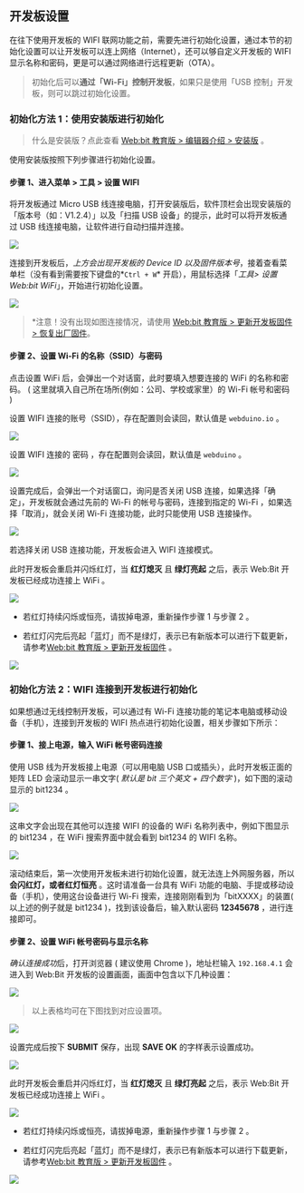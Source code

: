 
## 开发板设置

在往下使用开发板的 WIFI 联网功能之前，需要先进行初始化设置，通过本节的初始化设置可以让开发板可以连上网络（Internet），还可以够自定义开发板的 WIFI 显示名称和密码，更是可以通过网络进行远程更新（OTA）。

> 初始化后可以**通过「Wi-Fi」控制开发板**，如果只是使用「USB 控制」开发板，则可以跳过初始化设置。

### 初始化方法 1：使用安装版进行初始化

> 什么是安装版？点此查看 [Web:bit 教育版 > 编辑器介绍 > 安装版](software.md#id4) 。

使用安装版按照下列步骤进行初始化设置。

#### 步骤 1、进入菜单 > 工具 > 设置 WIFI

将开发板通过 Micro USB 线连接电脑，打开安装版后，软件顶栏会出现安装版的「版本号（如：V1.2.4）」以及「扫描 USB 设备」的提示，此时可以将开发板通过 USB 线连接电脑，让软件进行自动扫描并连接。

![](setup/upload_3f793de122644f3c4fb1f17de0bcc634.png)

连接到开发板后，*上方会出现开发板的 Device ID 以及固件版本号*，接着查看菜单栏（没有看到需要按下键盘的*`Ctrl + W`* 开启），用鼠标选择「*工具> 设置 Web:bit WiFi*」，开始进行初始化设置。

![](setup/upload_c792e42e263f5a843da6255867d1a77f.png)

> *注意！没有出现如图连接情况，请使用 [Web:bit 教育版 > 更新开发板固件 > 恢复出厂固件](update.md)。

#### 步骤 2、设置 Wi-Fi 的名称（SSID）与密码

点击设置 WiFi 后，会弹出一个对话窗，此时要填入想要连接的 WiFi 的名称和密码。 ( 这里就填入自己所在场所(例如：公司、学校或家里）的 Wi-Fi 帐号和密码 )

设置 WIFI 连接的账号（SSID），存在配置则会读回，默认值是 `webduino.io` 。

![](setup/upload_621ed89a98ab4e189626b6f46381ddd5.png)

设置 WIFI 连接的 密码 ，存在配置则会读回，默认值是 `webduino` 。

![](setup/upload_3e99dc9aeb3caa3e2793b1528718f1e0.png)

设置完成后，会弹出一个对话窗口，询问是否关闭 USB 连接，如果选择「确定」，开发板就会通过先前的 Wi-Fi 的帐号与密码，连接到指定的 Wi-Fi ，如果选择「取消」，就会关闭 Wi-Fi 连接功能，此时只能使用 USB 连接操作。

![](setup/upload_4b45f7eb17a57e6a31f1d483db93047e.png)

若选择关闭 USB 连接功能，开发板会进入 WIFI 连接模式。

此时开发板会重启并闪烁红灯，当 **红灯熄灭** 且 **绿灯亮起** 之后，表示 Web:Bit 开发板已经成功连接上 WiFi 。

![](setup/upload_9fc275139e019a3ba9f86d0fd133c762.gif)

- 若红灯持续闪烁或恒亮，请拔掉电源，重新操作步骤 1 与步骤 2 。

- 若红灯闪完后亮起「蓝灯」而不是绿灯，表示已有新版本可以进行下载更新，请参考[Web:bit 教育版 > 更新开发板固件](update.md) 。

![](setup/upload_184a8ab60565dbd34c2e4cac4a0a530b.gif)

### 初始化方法 2：WIFI 连接到开发板进行初始化

如果想通过无线控制开发板，可以通过有 Wi-Fi 连接功能的笔记本电脑或移动设备（手机），连接到开发板的 WIFI 热点进行初始化设置，相关步骤如下所示：

#### 步骤 1、接上电源，输入 WiFi 帐号密码连接

使用 USB 线为开发板接上电源（可以用电脑 USB 口或插头），此时开发板正面的 矩阵 LED 会滚动显示一串文字( *默认是 bit 三个英文 + 四个数字* )，如下图的滚动显示的 bit1234 。

![](setup/setup-05.gif)

这串文字会出现在其他可以连接 WIFI 的设备的 WiFi 名称列表中，例如下图显示的 bit1234 ，在 WiFi 搜索界面中就会看到 bit1234 的 WIFI 名称。

![](setup/setup-06.jpg)

滚动结束后，第一次使用开发板未进行初始化设置，就无法连上外网服务器，所以 **会闪红灯，或者红灯恒亮** 。这时请准备一台具有 WiFi 功能的电脑、手提或移动设备（手机），使用这台设备进行 Wi-Fi 搜索，连接刚刚看到为「bitXXXX」的装置( 以上述的例子就是 bit1234 )，找到该设备后，输入默认密码 **12345678** ，进行连接即可。

#### 步骤 2、设置 WiFi 帐号密码与显示名称

*确认连接成功*后，打开浏览器 ( 建议使用 Chrome )，地址栏输入 `192.168.4.1` 会进入到 Web:Bit 开发板的设置画面，画面中包含以下几种设置：

![](setup/settings.png)

> 以上表格均可在下图找到对应设置项。

![](setup/upload_6e1c12f5120345e4e97d8d05d9251791.png)

设置完成后按下 **SUBMIT** 保存，出现 **SAVE OK** 的字样表示设置成功。

![](setup/upload_3ec8cc6a377c2a2cd987be93d391da60.png)

此时开发板会重启并闪烁红灯，当 **红灯熄灭** 且 **绿灯亮起** 之后，表示 Web:Bit 开发板已经成功连接上 WiFi 。

![](setup/upload_9fc275139e019a3ba9f86d0fd133c762.gif)

- 若红灯持续闪烁或恒亮，请拔掉电源，重新操作步骤 1 与步骤 2 。

- 若红灯闪完后亮起「蓝灯」而不是绿灯，表示已有新版本可以进行下载更新，请参考[Web:bit 教育版 > 更新开发板固件](update.md) 。

![](setup/upload_184a8ab60565dbd34c2e4cac4a0a530b.gif)
